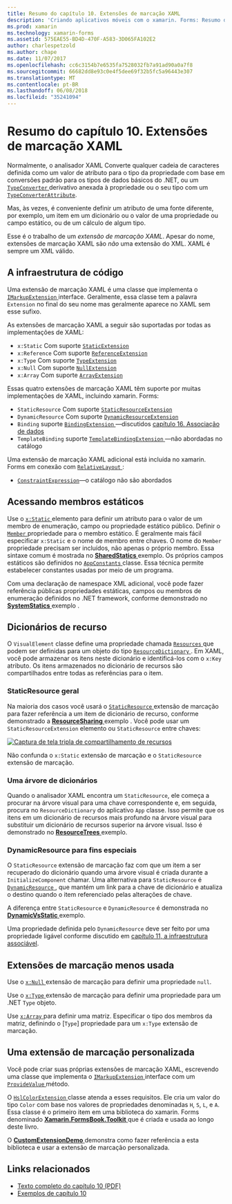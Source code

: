 ```yaml
---
title: Resumo do capítulo 10. Extensões de marcação XAML
description: 'Criando aplicativos móveis com o xamarin. Forms: Resumo do capítulo 10. Extensões de marcação XAML'
ms.prod: xamarin
ms.technology: xamarin-forms
ms.assetid: 575EAE55-BD4D-470F-A583-3D065FA102E2
author: charlespetzold
ms.author: chape
ms.date: 11/07/2017
ms.openlocfilehash: cc6c3154b7e6535fa7528032fb7a91ad90a0a7f8
ms.sourcegitcommit: 66682dd8e93c0e4f5dee69f32b5fc5a96443e307
ms.translationtype: MT
ms.contentlocale: pt-BR
ms.lasthandoff: 06/08/2018
ms.locfileid: "35241094"
---
```

# <a name="summary-of-chapter-10-xaml-markup-extensions"></a>Resumo do capítulo 10. Extensões de marcação XAML

Normalmente, o analisador XAML Converte qualquer cadeia de caracteres definida como um valor de atributo para o tipo da propriedade com base em conversões padrão para os tipos de dados básicos do .NET, ou um [ `TypeConverter` ](https://developer.xamarin.com/api/type/Xamarin.Forms.TypeConverter/) derivativo anexada à propriedade ou o seu tipo com um [`TypeConverterAttribute`](https://developer.xamarin.com/api/type/Xamarin.Forms.TypeConverterAttribute/).

Mas, às vezes, é conveniente definir um atributo de uma fonte diferente, por exemplo, um item em um dicionário ou o valor de uma propriedade ou campo estático, ou de um cálculo de algum tipo.

Esse é o trabalho de um *extensão de marcação XAML*. Apesar do nome, extensões de marcação XAML são *não* uma extensão do XML. XAML é sempre um XML válido.

## <a name="the-code-infrastructure"></a>A infraestrutura de código

Uma extensão de marcação XAML é uma classe que implementa o [ `IMarkupExtension` ](https://developer.xamarin.com/api/type/Xamarin.Forms.Xaml.IMarkupExtension/) interface. Geralmente, essa classe tem a palavra `Extension` no final do seu nome mas geralmente aparece no XAML sem esse sufixo.

As extensões de marcação XAML a seguir são suportadas por todas as implementações de XAML:

- `x:Static` Com suporte [`StaticExtension`](https://developer.xamarin.com/api/type/Xamarin.Forms.Xaml.StaticExtension/)
- `x:Reference` Com suporte [`ReferenceExtension`](https://developer.xamarin.com/api/type/Xamarin.Forms.Xaml.ReferenceExtension/)
- `x:Type` Com suporte [`TypeExtension`](https://developer.xamarin.com/api/type/Xamarin.Forms.Xaml.TypeExtension/)
- `x:Null` Com suporte [`NullExtension`](https://developer.xamarin.com/api/type/Xamarin.Forms.Xaml.NullExtension/)
- `x:Array` Com suporte [`ArrayExtension`](https://developer.xamarin.com/api/type/Xamarin.Forms.Xaml.ArrayExtension/)

Essas quatro extensões de marcação XAML têm suporte por muitas implementações de XAML, incluindo xamarin. Forms:

- `StaticResource` Com suporte [`StaticResourceExtension`](https://developer.xamarin.com/api/type/Xamarin.Forms.Xaml.StaticResourceExtension/)
- `DynamicResource` Com suporte [`DynamicResourceExtension`](https://developer.xamarin.com/api/type/Xamarin.Forms.Xaml.DynamicResourceExtension/)
- `Binding` suporte [ `BindingExtension` ](https://developer.xamarin.com/api/type/Xamarin.Forms.Xaml.BindingExtension/) &mdash;discutidos [capítulo 16. Associação de dados](#chapter16)
- `TemplateBinding` suporte [ `TemplateBindingExtension` ](https://developer.xamarin.com/api/type/Xamarin.Forms.Xaml.TemplateBindingExtension/) &mdash;não abordadas no catálogo

Uma extensão de marcação XAML adicional está incluída no xamarin. Forms em conexão com [ `RelativeLayout` ](https://developer.xamarin.com/api/type/Xamarin.Forms.RelativeLayout/):

- [`ConstraintExpression`](https://developer.xamarin.com/api/type/Xamarin.Forms.ConstraintExpression/)&mdash;o catálogo não são abordados

## <a name="accessing-static-members"></a>Acessando membros estáticos

Use o [ `x:Static` ](https://developer.xamarin.com/api/type/Xamarin.Forms.Xaml.StaticExtension/) elemento para definir um atributo para o valor de um membro de enumeração, campo ou propriedade estático público. Definir o [ `Member` ](https://developer.xamarin.com/api/property/Xamarin.Forms.Xaml.StaticExtension.Member/) propriedade para o membro estático. É geralmente mais fácil especificar `x:Static` e o nome de membro entre chaves. O nome do `Member` propriedade precisam ser incluídos, não apenas o próprio membro. Essa sintaxe comum é mostrada no [ **SharedStatics** ](https://github.com/xamarin/xamarin-forms-book-samples/tree/master/Chapter10/SharedStatics) exemplo. Os próprios campos estáticos são definidos no [ `AppConstants` ](https://github.com/xamarin/xamarin-forms-book-samples/blob/master/Chapter10/SharedStatics/SharedStatics/SharedStatics/AppConstants.cs) classe. Essa técnica permite estabelecer constantes usadas por meio de um programa.

Com uma declaração de namespace XML adicional, você pode fazer referência públicas propriedades estáticas, campos ou membros de enumeração definidos no .NET framework, conforme demonstrado no [ **SystemStatics** ](https://github.com/xamarin/xamarin-forms-book-samples/tree/master/Chapter10/SystemStatics) exemplo .

## <a name="resource-dictionaries"></a>Dicionários de recurso

O `VisualElement` classe define uma propriedade chamada [ `Resources` ](https://developer.xamarin.com/api/property/Xamarin.Forms.VisualElement.Resources/) que podem ser definidas para um objeto do tipo [ `ResourceDictionary` ](https://developer.xamarin.com/api/type/Xamarin.Forms.ResourceDictionary/). Em XAML, você pode armazenar os itens neste dicionário e identificá-los com o `x:Key` atributo. Os itens armazenados no dicionário de recursos são compartilhados entre todas as referências para o item.

### <a name="staticresource-for-most-purposes"></a>StaticResource geral

Na maioria dos casos você usará o [ `StaticResource` ](https://developer.xamarin.com/api/type/Xamarin.Forms.Xaml.StaticResourceExtension/) extensão de marcação para fazer referência a um item de dicionário de recurso, conforme demonstrado a [ **ResourceSharing** ](https://github.com/xamarin/xamarin-forms-book-samples/tree/master/Chapter10/ResourceSharing) exemplo . Você pode usar um `StaticResourceExtension` elemento ou `StaticResource` entre chaves:

[![Captura de tela tripla de compartilhamento de recursos](images/ch10fg03-small.png "compartilhamento de recursos")](images/ch10fg03-large.png#lightbox "compartilhamento de recursos")

Não confunda o `x:Static` extensão de marcação e o `StaticResource` extensão de marcação.

### <a name="a-tree-of-dictionaries"></a>Uma árvore de dicionários

Quando o analisador XAML encontra um `StaticResource`, ele começa a procurar na árvore visual para uma chave correspondente e, em seguida, procura no `ResourceDictionary` do aplicativo `App` classe. Isso permite que os itens em um dicionário de recursos mais profundo na árvore visual para substituir um dicionário de recursos superior na árvore visual. Isso é demonstrado no [ **ResourceTrees** ](https://github.com/xamarin/xamarin-forms-book-samples/tree/master/Chapter10/ResourceTrees) exemplo.

### <a name="dynamicresource-for-special-purposes"></a>DynamicResource para fins especiais

O `StaticResource` extensão de marcação faz com que um item a ser recuperado do dicionário quando uma árvore visual é criada durante a `InitializeComponent` chamar. Uma alternativa para `StaticResource` é [ `DynamicResource` ](https://developer.xamarin.com/api/type/Xamarin.Forms.Xaml.DynamicResourceExtension/), que mantém um link para a chave de dicionário e atualiza o destino quando o item referenciado pelas alterações de chave.

A diferença entre `StaticResource` e `DynamicResource` é demonstrada no [ **DynamicVsStatic** ](https://github.com/xamarin/xamarin-forms-book-samples/tree/master/Chapter10/DynamicVsStatic) exemplo.

Uma propriedade definida pelo `DynamicResource` deve ser feito por uma propriedade ligável conforme discutido em [capítulo 11, a infraestrutura associável](chapter11.md).

## <a name="lesser-used-markup-extensions"></a>Extensões de marcação menos usada

Use o [ `x:Null` ](https://developer.xamarin.com/api/type/Xamarin.Forms.Xaml.NullExtension/) extensão de marcação para definir uma propriedade `null`.

Use o [ `x:Type` ](https://developer.xamarin.com/api/type/Xamarin.Forms.Xaml.TypeExtension/) extensão de marcação para definir uma propriedade para um .NET `Type` objeto.

Use [ `x:Array` ](https://developer.xamarin.com/api/type/Xamarin.Forms.Xaml.ArrayExtension/) para definir uma matriz. Especificar o tipo dos membros da matriz, definindo o [`Type`] propriedade para um `x:Type` extensão de marcação.

## <a name="a-custom-markup-extension"></a>Uma extensão de marcação personalizada

Você pode criar suas próprias extensões de marcação XAML, escrevendo uma classe que implementa o [ `IMarkupExtension` ](https://developer.xamarin.com/api/type/Xamarin.Forms.Xaml.IMarkupExtension/) interface com um [ `ProvideValue` ](https://developer.xamarin.com/api/member/Xamarin.Forms.Xaml.IMarkupExtension.ProvideValue/p/System.IServiceProvider/) método.

O [ `HslColorExtension` ](https://github.com/xamarin/xamarin-forms-book-samples/blob/master/Libraries/Xamarin.FormsBook.Toolkit/Xamarin.FormsBook.Toolkit/HslColorExtension.cs) classe atenda a esses requisitos. Ele cria um valor do tipo `Color` com base nos valores de propriedades denominadas `H`, `S`, `L`, e `A`. Essa classe é o primeiro item em uma biblioteca do xamarin. Forms denominado [ **Xamarin.FormsBook.Toolkit** ](https://github.com/xamarin/xamarin-forms-book-samples/tree/master/Libraries/Xamarin.FormsBook.Toolkit) que é criada e usada ao longo deste livro.

O [ **CustomExtensionDemo** ](https://github.com/xamarin/xamarin-forms-book-samples/tree/master/Chapter10/CustomExtensionDemo) demonstra como fazer referência a esta biblioteca e usar a extensão de marcação personalizada.



## <a name="related-links"></a>Links relacionados

- [Texto completo do capítulo 10 (PDF)](https://download.xamarin.com/developer/xamarin-forms-book/XamarinFormsBook-Ch10-Apr2016.pdf)
- [Exemplos de capítulo 10](https://github.com/xamarin/xamarin-forms-book-samples/tree/master/Chapter10)

